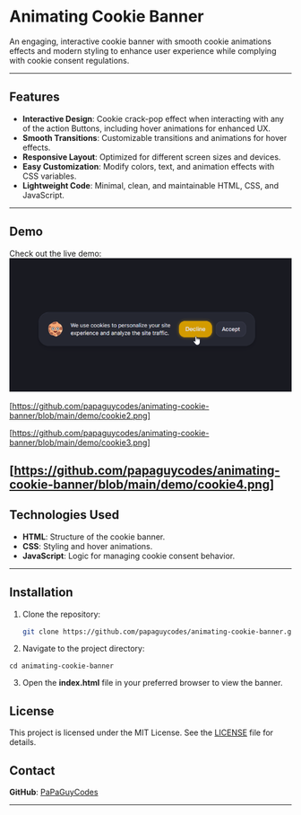 # Animating Cookie Banner

An engaging, interactive cookie banner with smooth cookie animations effects and modern styling to enhance user experience while complying with cookie consent regulations.
 

---

## Features

- **Interactive Design**: Cookie crack-pop effect when interacting with any of the action Buttons, including hover animations for enhanced UX.
- **Smooth Transitions**: Customizable transitions and animations for hover effects.
- **Responsive Layout**: Optimized for different screen sizes and devices.
- **Easy Customization**: Modify colors, text, and animation effects with CSS variables.
- **Lightweight Code**: Minimal, clean, and maintainable HTML, CSS, and JavaScript.

---

## Demo

Check out the live demo: 
[![Project Preview](https://github.com/papaguycodes/animating-cookie-banner/blob/main/demo/cookie1.png)](https://github.com/papaguycodes/animating-cookie-banner/blob/main/demo/cookievideo.mp4)

[https://github.com/papaguycodes/animating-cookie-banner/blob/main/demo/cookie2.png]

[https://github.com/papaguycodes/animating-cookie-banner/blob/main/demo/cookie3.png]

[https://github.com/papaguycodes/animating-cookie-banner/blob/main/demo/cookie4.png]
---

## Technologies Used

- **HTML**: Structure of the cookie banner.
- **CSS**: Styling and hover animations.
- **JavaScript**: Logic for managing cookie consent behavior.

---

## Installation

1. Clone the repository:

   ```bash
   git clone https://github.com/papaguycodes/animating-cookie-banner.git

2. Navigate to the project directory:
 ```
cd animating-cookie-banner
```
 
3. Open the **index.html** file in your preferred browser to view the banner.


## License

This project is licensed under the MIT License. See the [LICENSE](LICENSE) file for details.

## Contact

**GitHub**: [PaPaGuyCodes](https://github.com/PaPaGuyCodes)   

---

